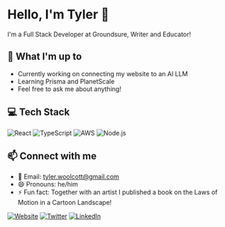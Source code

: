 # Hello, I'm Tyler 👋
I'm a Full Stack Developer at Groundsure, Writer and Educator!

## 🔭 What I'm up to
* Currently working on connecting my website to an AI LLM
* Learning Prisma and PlanetScale
* Feel free to ask me about anything!

## 💻 Tech Stack
![React](https://img.shields.io/badge/-React-61DAFB?style=flat-square&logo=react&logoColor=black)
![TypeScript](https://img.shields.io/badge/-TypeScript-3178C6?style=flat-square&logo=typescript&logoColor=white)
![AWS](https://img.shields.io/badge/-AWS-232F3E?style=flat-square&logo=amazon-aws&logoColor=white)
![Node.js](https://img.shields.io/badge/-Node.js-339933?style=flat-square&logo=node.js&logoColor=white)

## 📫 Connect with me
* 📧 Email: tyler.woolcott@gmail.com
* 😄 Pronouns: he/him
* ⚡ Fun fact: Together with an artist I published a book on the Laws of Motion in a Cartoon Landscape!

[![Website](https://img.shields.io/badge/Website-Portfolio-blue?style=flat-square&logo=google-chrome)](https://www.tylerwoolcott.com/)
[![Twitter](https://img.shields.io/badge/Twitter-Profile-1DA1F2?style=flat-square&logo=twitter)](https://twitter.com/tylerwoolcott)
[![LinkedIn](https://img.shields.io/badge/LinkedIn-Profile-0077B5?style=flat-square&logo=linkedin)](https://www.linkedin.com/in/tyler-woolcott-6066782b/)
